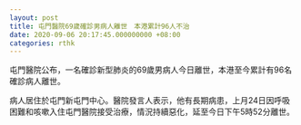 ```yaml
---
layout: post
title: 屯門醫院69歲確診男病人離世　本港累計96人不治
date: 2020-09-06 20:17:45.000000000 +08:00
categories: rthk
---
```


屯門醫院公布，一名確診新型肺炎的69歲男病人今日離世，本港至今累計有96名確診病人離世。
 
病人居住於屯門新屯門中心。醫院發言人表示，他有長期病患，上月24日因呼吸困難和咳嗽入住屯門醫院接受治療，情況持續惡化，延至今日下午5時52分離世。
